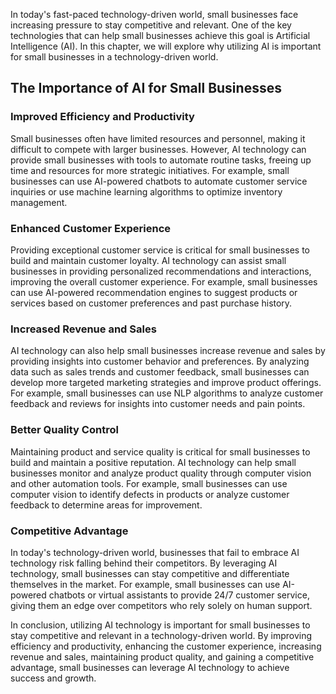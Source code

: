 
In today's fast-paced technology-driven world, small businesses face increasing pressure to stay competitive and relevant. One of the key technologies that can help small businesses achieve this goal is Artificial Intelligence (AI). In this chapter, we will explore why utilizing AI is important for small businesses in a technology-driven world.

The Importance of AI for Small Businesses
-----------------------------------------

### Improved Efficiency and Productivity

Small businesses often have limited resources and personnel, making it difficult to compete with larger businesses. However, AI technology can provide small businesses with tools to automate routine tasks, freeing up time and resources for more strategic initiatives. For example, small businesses can use AI-powered chatbots to automate customer service inquiries or use machine learning algorithms to optimize inventory management.

### Enhanced Customer Experience

Providing exceptional customer service is critical for small businesses to build and maintain customer loyalty. AI technology can assist small businesses in providing personalized recommendations and interactions, improving the overall customer experience. For example, small businesses can use AI-powered recommendation engines to suggest products or services based on customer preferences and past purchase history.

### Increased Revenue and Sales

AI technology can also help small businesses increase revenue and sales by providing insights into customer behavior and preferences. By analyzing data such as sales trends and customer feedback, small businesses can develop more targeted marketing strategies and improve product offerings. For example, small businesses can use NLP algorithms to analyze customer feedback and reviews for insights into customer needs and pain points.

### Better Quality Control

Maintaining product and service quality is critical for small businesses to build and maintain a positive reputation. AI technology can help small businesses monitor and analyze product quality through computer vision and other automation tools. For example, small businesses can use computer vision to identify defects in products or analyze customer feedback to determine areas for improvement.

### Competitive Advantage

In today's technology-driven world, businesses that fail to embrace AI technology risk falling behind their competitors. By leveraging AI technology, small businesses can stay competitive and differentiate themselves in the market. For example, small businesses can use AI-powered chatbots or virtual assistants to provide 24/7 customer service, giving them an edge over competitors who rely solely on human support.

In conclusion, utilizing AI technology is important for small businesses to stay competitive and relevant in a technology-driven world. By improving efficiency and productivity, enhancing the customer experience, increasing revenue and sales, maintaining product quality, and gaining a competitive advantage, small businesses can leverage AI technology to achieve success and growth.

